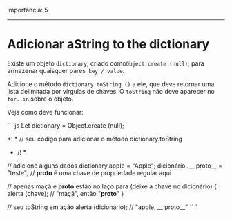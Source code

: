 importância: 5

---

# Adicionar aString to the dictionary

Existe um objeto `dictionary`, criado como` Object.create (null) `, para armazenar quaisquer pares` key / value`.

Adicione o método `dictionary.toString ()` a ele, que deve retornar uma lista delimitada por vírgulas de chaves. O `toString` não deve aparecer no` for..in` sobre o objeto.

Veja como deve funcionar:

`` `js
Let dictionary = Object.create (null);

*! *
// seu código para adicionar o método dictionary.toString
* /! *

// adicione alguns dados
dictionary.apple = "Apple";
dicionário .__ proto__ = "teste"; // __proto__ é uma chave de propriedade regular aqui

// apenas maçã e __proto__ estão no laço
para (deixe a chave no dicionário) {
alerta (chave); // "maçã", então "__proto__"
}

// seu toString em ação
alerta (dicionário); // "apple, __ proto__"
`` `
